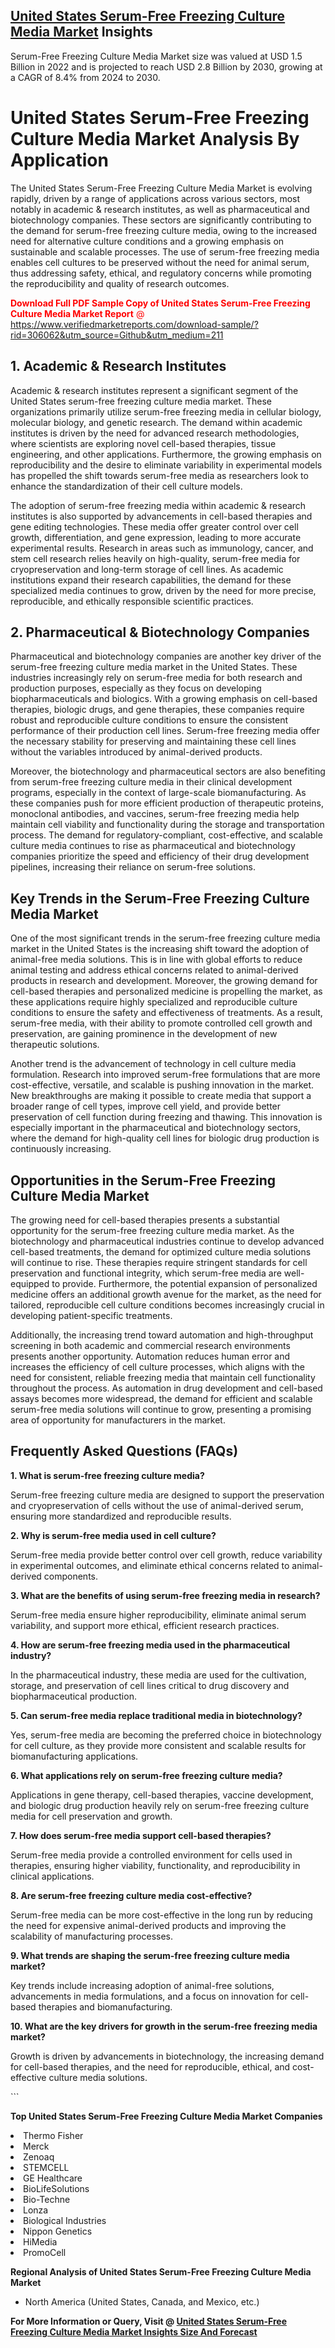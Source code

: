 <h2><a href="https://www.verifiedmarketreports.com/download-sample/?rid=306062&amp;utm_source=Github&amp;utm_medium=211" target="_blank">United States Serum-Free Freezing Culture Media Market</a> Insights</h2><p>Serum-Free Freezing Culture Media Market size was valued at USD 1.5 Billion in 2022 and is projected to reach USD 2.8 Billion by 2030, growing at a CAGR of 8.4% from 2024 to 2030.</p><p><h1>United States Serum-Free Freezing Culture Media Market Analysis By Application</h1><p>The United States Serum-Free Freezing Culture Media Market is evolving rapidly, driven by a range of applications across various sectors, most notably in academic & research institutes, as well as pharmaceutical and biotechnology companies. These sectors are significantly contributing to the demand for serum-free freezing culture media, owing to the increased need for alternative culture conditions and a growing emphasis on sustainable and scalable processes. The use of serum-free freezing media enables cell cultures to be preserved without the need for animal serum, thus addressing safety, ethical, and regulatory concerns while promoting the reproducibility and quality of research outcomes.</p><p><p><span class=""><span style="color: #ff0000;"><strong>Download Full PDF Sample Copy of United States Serum-Free Freezing Culture Media Market Report</strong> @ </span><a href="https://www.verifiedmarketreports.com/download-sample/?rid=306062&amp;utm_source=Github&amp;utm_medium=211" target="_blank">https://www.verifiedmarketreports.com/download-sample/?rid=306062&amp;utm_source=Github&amp;utm_medium=211</a></span></p></p><h2>1. Academic & Research Institutes</h2><p>Academic & research institutes represent a significant segment of the United States serum-free freezing culture media market. These organizations primarily utilize serum-free freezing media in cellular biology, molecular biology, and genetic research. The demand within academic institutes is driven by the need for advanced research methodologies, where scientists are exploring novel cell-based therapies, tissue engineering, and other applications. Furthermore, the growing emphasis on reproducibility and the desire to eliminate variability in experimental models has propelled the shift towards serum-free media as researchers look to enhance the standardization of their cell culture models.</p><p>The adoption of serum-free freezing media within academic & research institutes is also supported by advancements in cell-based therapies and gene editing technologies. These media offer greater control over cell growth, differentiation, and gene expression, leading to more accurate experimental results. Research in areas such as immunology, cancer, and stem cell research relies heavily on high-quality, serum-free media for cryopreservation and long-term storage of cell lines. As academic institutions expand their research capabilities, the demand for these specialized media continues to grow, driven by the need for more precise, reproducible, and ethically responsible scientific practices.</p><h2>2. Pharmaceutical & Biotechnology Companies</h2><p>Pharmaceutical and biotechnology companies are another key driver of the serum-free freezing culture media market in the United States. These industries increasingly rely on serum-free media for both research and production purposes, especially as they focus on developing biopharmaceuticals and biologics. With a growing emphasis on cell-based therapies, biologic drugs, and gene therapies, these companies require robust and reproducible culture conditions to ensure the consistent performance of their production cell lines. Serum-free freezing media offer the necessary stability for preserving and maintaining these cell lines without the variables introduced by animal-derived products.</p><p>Moreover, the biotechnology and pharmaceutical sectors are also benefiting from serum-free freezing culture media in their clinical development programs, especially in the context of large-scale biomanufacturing. As these companies push for more efficient production of therapeutic proteins, monoclonal antibodies, and vaccines, serum-free freezing media help maintain cell viability and functionality during the storage and transportation process. The demand for regulatory-compliant, cost-effective, and scalable culture media continues to rise as pharmaceutical and biotechnology companies prioritize the speed and efficiency of their drug development pipelines, increasing their reliance on serum-free solutions.</p><h2>Key Trends in the Serum-Free Freezing Culture Media Market</h2><p>One of the most significant trends in the serum-free freezing culture media market in the United States is the increasing shift toward the adoption of animal-free media solutions. This is in line with global efforts to reduce animal testing and address ethical concerns related to animal-derived products in research and development. Moreover, the growing demand for cell-based therapies and personalized medicine is propelling the market, as these applications require highly specialized and reproducible culture conditions to ensure the safety and effectiveness of treatments. As a result, serum-free media, with their ability to promote controlled cell growth and preservation, are gaining prominence in the development of new therapeutic solutions.</p><p>Another trend is the advancement of technology in cell culture media formulation. Research into improved serum-free formulations that are more cost-effective, versatile, and scalable is pushing innovation in the market. New breakthroughs are making it possible to create media that support a broader range of cell types, improve cell yield, and provide better preservation of cell function during freezing and thawing. This innovation is especially important in the pharmaceutical and biotechnology sectors, where the demand for high-quality cell lines for biologic drug production is continuously increasing.</p><h2>Opportunities in the Serum-Free Freezing Culture Media Market</h2><p>The growing need for cell-based therapies presents a substantial opportunity for the serum-free freezing culture media market. As the biotechnology and pharmaceutical industries continue to develop advanced cell-based treatments, the demand for optimized culture media solutions will continue to rise. These therapies require stringent standards for cell preservation and functional integrity, which serum-free media are well-equipped to provide. Furthermore, the potential expansion of personalized medicine offers an additional growth avenue for the market, as the need for tailored, reproducible cell culture conditions becomes increasingly crucial in developing patient-specific treatments.</p><p>Additionally, the increasing trend toward automation and high-throughput screening in both academic and commercial research environments presents another opportunity. Automation reduces human error and increases the efficiency of cell culture processes, which aligns with the need for consistent, reliable freezing media that maintain cell functionality throughout the process. As automation in drug development and cell-based assays becomes more widespread, the demand for efficient and scalable serum-free media solutions will continue to grow, presenting a promising area of opportunity for manufacturers in the market.</p><h2>Frequently Asked Questions (FAQs)</h2><p><strong>1. What is serum-free freezing culture media?</strong></p><p>Serum-free freezing culture media are designed to support the preservation and cryopreservation of cells without the use of animal-derived serum, ensuring more standardized and reproducible results.</p><p><strong>2. Why is serum-free media used in cell culture?</strong></p><p>Serum-free media provide better control over cell growth, reduce variability in experimental outcomes, and eliminate ethical concerns related to animal-derived components.</p><p><strong>3. What are the benefits of using serum-free freezing media in research?</strong></p><p>Serum-free media ensure higher reproducibility, eliminate animal serum variability, and support more ethical, efficient research practices.</p><p><strong>4. How are serum-free freezing media used in the pharmaceutical industry?</strong></p><p>In the pharmaceutical industry, these media are used for the cultivation, storage, and preservation of cell lines critical to drug discovery and biopharmaceutical production.</p><p><strong>5. Can serum-free media replace traditional media in biotechnology?</strong></p><p>Yes, serum-free media are becoming the preferred choice in biotechnology for cell culture, as they provide more consistent and scalable results for biomanufacturing applications.</p><p><strong>6. What applications rely on serum-free freezing culture media?</strong></p><p>Applications in gene therapy, cell-based therapies, vaccine development, and biologic drug production heavily rely on serum-free freezing culture media for cell preservation and growth.</p><p><strong>7. How does serum-free media support cell-based therapies?</strong></p><p>Serum-free media provide a controlled environment for cells used in therapies, ensuring higher viability, functionality, and reproducibility in clinical applications.</p><p><strong>8. Are serum-free freezing culture media cost-effective?</strong></p><p>Serum-free media can be more cost-effective in the long run by reducing the need for expensive animal-derived products and improving the scalability of manufacturing processes.</p><p><strong>9. What trends are shaping the serum-free freezing culture media market?</strong></p><p>Key trends include increasing adoption of animal-free solutions, advancements in media formulations, and a focus on innovation for cell-based therapies and biomanufacturing.</p><p><strong>10. What are the key drivers for growth in the serum-free freezing media market?</strong></p><p>Growth is driven by advancements in biotechnology, the increasing demand for cell-based therapies, and the need for reproducible, ethical, and cost-effective culture media solutions.</p>```</p><p><strong>Top United States Serum-Free Freezing Culture Media Market Companies</strong></p><div data-test-id=""><p><li>Thermo Fisher</li><li> Merck</li><li> Zenoaq</li><li> STEMCELL</li><li> GE Healthcare</li><li> BioLifeSolutions</li><li> Bio-Techne</li><li> Lonza</li><li> Biological Industries</li><li> Nippon Genetics</li><li> HiMedia</li><li> PromoCell</li></p><div><strong>Regional Analysis of&nbsp;United States Serum-Free Freezing Culture Media Market</strong></div><ul><li dir="ltr"><p dir="ltr">North America&nbsp;(United States, Canada, and Mexico, etc.)</p></li></ul><p><strong>For More Information or Query, Visit @&nbsp;</strong><strong><a href="https://www.verifiedmarketreports.com/product/serum-free-freezing-culture-media-market/?utm_source=Github&amp;utm_medium=211" target="_blank">United States Serum-Free Freezing Culture Media Market Insights Size And Forecast</a></strong></p></div>
